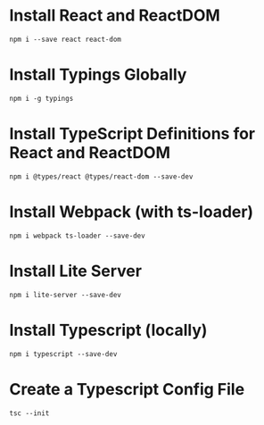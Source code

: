 # Install React and ReactDOM
`npm i --save react react-dom`

# Install Typings Globally
`npm i -g typings`

# Install TypeScript Definitions for React and ReactDOM
`npm i @types/react @types/react-dom --save-dev`

# Install Webpack (with ts-loader)
`npm i webpack ts-loader --save-dev`

# Install Lite Server
`npm i lite-server --save-dev`

# Install Typescript (locally)
`npm i typescript --save-dev`

# Create a Typescript Config File
`tsc --init`

